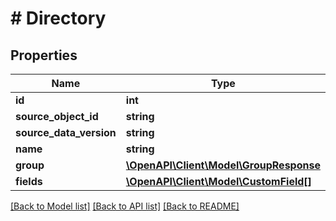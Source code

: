 # # Directory

## Properties

Name | Type | Description | Notes
------------ | ------------- | ------------- | -------------
**id** | **int** |  | [optional]
**source_object_id** | **string** |  | [optional]
**source_data_version** | **string** |  | [optional]
**name** | **string** |  | [optional]
**group** | [**\OpenAPI\Client\Model\GroupResponse**](GroupResponse.md) |  | [optional]
**fields** | [**\OpenAPI\Client\Model\CustomField[]**](CustomField.md) |  | [optional]

[[Back to Model list]](../../README.md#models) [[Back to API list]](../../README.md#endpoints) [[Back to README]](../../README.md)
